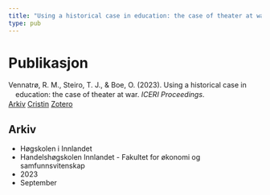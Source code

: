 ```yaml
---
title: "Using a historical case in education: the case of theater at war"
type: pub
---
```

<h1>Publikasjon</h1>
<article id="csl-bib-container-K4V552SZ" class="csl-bib-container">
  <div class="csl-bib-body" style="line-height: 1.35; padding-left: 1em; text-indent:-1em;">
  <div class="csl-entry">Vennatr&#xF8;, R. M., Steiro, T. J., &amp; Boe, O. (2023). Using a historical case in education: the case of theater at war. <i>ICERI Proceedings</i>.</div>
</div>
  <div class="csl-bib-buttons">
    <a href="#taxonomy-article-K4V552SZ" class="csl-bib-button">Arkiv</a>
    <a href="https://app.cristin.no/results/show.jsf?id=2178884" alt="Cristin URL" class="csl-bib-button">Cristin</a>
    <a href="http://zotero.org/groups/5022929/items/K4V552SZ" alt="Zotero URL" class="csl-bib-button">Zotero</a>
  </div>
  <div id="csl-bib-meta-container-K4V552SZ"></div>
</article>
<div id="csl-bib-meta-K4V552SZ" class="csl-bib-meta">
  <article id="taxonomy-article-K4V552SZ" class="taxonomy-article">
    <h1>Arkiv</h1>
    <ul>
      <li>Høgskolen i Innlandet</li>
      <li>Handelshøgskolen Innlandet - Fakultet for økonomi og samfunnsvitenskap</li>
      <li>2023</li>
      <li>September</li>
    </ul>
  </article>
</div>
